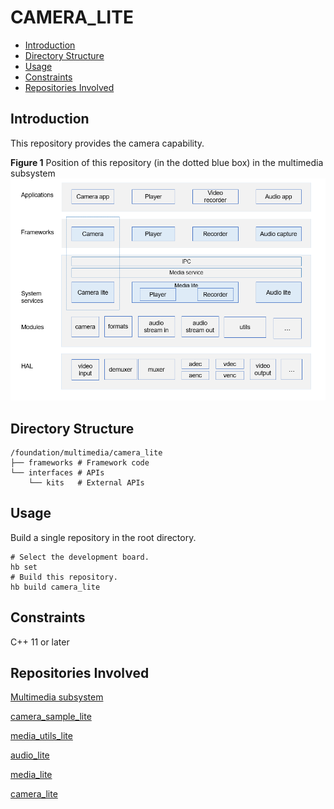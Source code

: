 # CAMERA\_LITE<a name="EN-US_TOPIC_0000001126988397"></a>

-   [Introduction](#section11660541593)
-   [Directory Structure](#section56984451495)
-   [Usage](#section1648194512427)
-   [Constraints](#section161941989596)
-   [Repositories Involved](#section105062051111614)

## Introduction<a name="section11660541593"></a>

This repository provides the camera capability.

**Figure  1**  Position of this repository \(in the dotted blue box\) in the multimedia subsystem<a name="fig4655174610594"></a>  
![](figures/position-of-this-repository-(in-the-dotted-blue-box)-in-the-multimedia-subsystem.png "position-of-this-repository-(in-the-dotted-blue-box)-in-the-multimedia-subsystem")

## Directory Structure<a name="section56984451495"></a>

```
/foundation/multimedia/camera_lite
├── frameworks # Framework code
└── interfaces # APIs
    └── kits   # External APIs
```

## Usage<a name="section1648194512427"></a>

Build a single repository in the root directory.

```
# Select the development board.
hb set  
# Build this repository.
hb build camera_lite 
```

## Constraints<a name="section161941989596"></a>

C++ 11 or later

## Repositories Involved<a name="section105062051111614"></a>

[Multimedia subsystem](https://gitee.com/openharmony/docs/blob/master/en/readme/multimedia.md)

[camera\_sample\_lite](https://gitee.com/openharmony/applications_sample_camera)

[media\_utils\_lite](https://gitee.com/openharmony/multimedia_utils_lite)

[audio\_lite](https://gitee.com/openharmony/multimedia_audio_lite)

[media\_lite](https://gitee.com/openharmony/multimedia_media_lite)

[camera\_lite](https://gitee.com/openharmony/multimedia_camera_lite)

